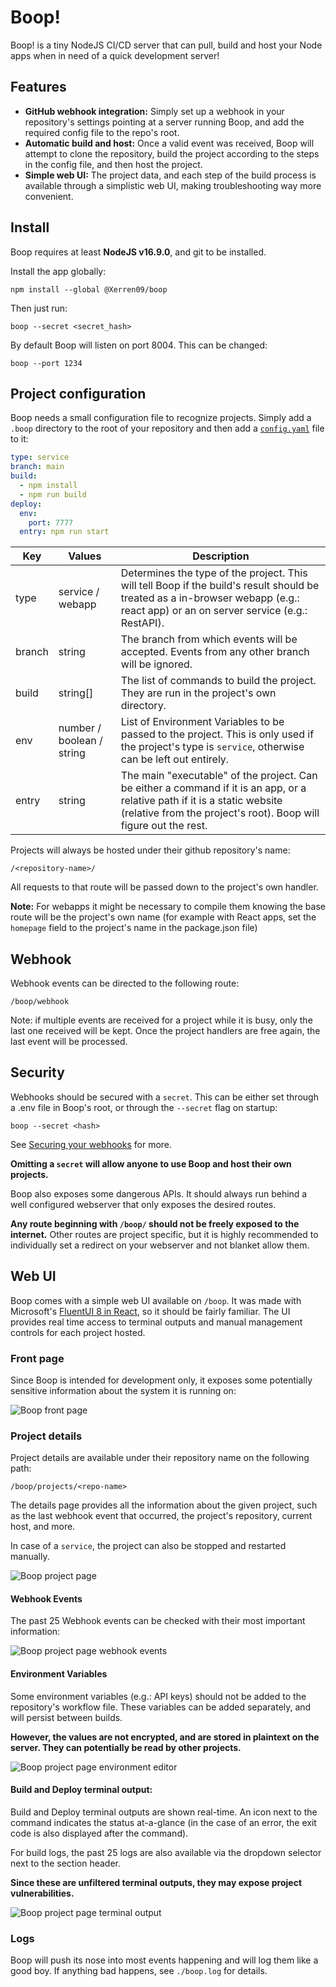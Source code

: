 # Boop!
Boop! is a tiny NodeJS CI/CD server that can pull, build and host your Node apps when in need of a quick development server!

## Features

* __GitHub webhook integration:__
Simply set up a webhook in your repository's settings pointing at a server running Boop, and add the required config file to the repo's root.
* __Automatic build and host:__
Once a valid event was received, Boop will attempt to clone the repository, build the project according to the steps in the config file, and then host the project.
* __Simple web UI:__
The project data, and each step of the build process is available through a simplistic web UI, making troubleshooting way more convenient.

## Install

Boop requires at least **NodeJS v16.9.0**, and git to be installed.

Install the app globally: 

`npm install --global @Xerren09/boop`

Then just run:

`boop --secret <secret_hash>`

By default Boop will listen on port 8004. This can be changed:

`boop --port 1234`


## Project configuration

Boop needs a small configuration file to recognize projects. Simply add a `.boop` directory to the root of your repository and then add a [`config.yaml`](./docs/config.yaml) file to it:

```yaml
type: service
branch: main
build:
  - npm install
  - npm run build
deploy:
  env:
    port: 7777
  entry: npm run start
```
| Key           | Values | Description |
|---------------|---|---|
| type          | service / webapp | Determines the type of the project. This will tell Boop if the build's result should be treated as a in-browser webapp (e.g.: react app) or an on server service (e.g.: RestAPI). | 
| branch        | string | The branch from which events will be accepted. Events from any other branch will be ignored.  |
| build         | string[] | The list of commands to build the project. They are run in the project's own directory. |
| env           | number / boolean / string | List of Environment Variables to be passed to the project. This is only used if the project's type is `service`, otherwise can be left out entirely. |
| entry | string | The main "executable" of the project. Can be either a command if it is an app, or a relative path if it is a static website (relative from the project's root). Boop will figure out the rest. |

Projects will always be hosted under their github repository's name:

`/<repository-name>/`

All requests to that route will be passed down to the project's own handler.

**Note:** For webapps it might be necessary to compile them knowing the base route will be the project's own name (for example with React apps, set the `homepage` field to the project's name in the package.json file)

## Webhook

Webhook events can be directed to the following route:

`/boop/webhook`

Note: if multiple events are received for a project while it is busy, only the last one received will be kept. Once the project handlers are free again, the last event will be processed.

## Security

Webhooks should be secured with a `secret`. This can be either set through a .env file in Boop's root, or through the `--secret` flag on startup:

`boop --secret <hash>`

See [Securing your webhooks](https://docs.github.com/en/developers/webhooks-and-events/webhooks/securing-your-webhooks) for more.

**Omitting a `secret` will allow anyone to use Boop and host their own projects.** 

Boop also exposes some dangerous APIs. It should always run behind a well configured webserver that only exposes the desired routes.

**Any route beginning with `/boop/` should not be freely exposed to the internet.** Other routes are project specific, but it is highly recommended to individually set a redirect on your webserver and not blanket allow them.

## Web UI

Boop comes with a simple web UI available on `/boop`. It was made with Microsoft's [FluentUI 8 in React](https://developer.microsoft.com/en-us/fluentui#/controls/web), so it should be fairly familiar. The UI provides real time access to terminal outputs and manual management controls for each project hosted.

### Front page

Since Boop is intended for development only, it exposes some potentially sensitive information about the system it is running on:

![Boop front page](./docs/images/frontpage.png)

### Project details

Project details are available under their repository name on the following path:

`/boop/projects/<repo-name>`

The details page provides all the information about the given project, such as the last webhook event that occurred, the project's repository, current host, and more.

In case of a `service`, the project can also be stopped and restarted manually.

![Boop project page ](./docs/images/project.png)

#### Webhook Events

The past 25 Webhook events can be checked with their most important information:

![Boop project page webhook events ](./docs/images/project_events.png)

#### Environment Variables

Some environment variables (e.g.: API keys) should not be added to the repository's workflow file. These variables can be added separately, and will persist between builds.

**However, the values are not encrypted, and are stored in plaintext on the server. They can potentially be read by other projects.**

![Boop project page environment editor](./docs/images/project_env_edit.png)

#### Build and Deploy terminal output:

Build and Deploy terminal outputs are shown real-time. An icon next to the command indicates the status at-a-glance (in the case of an error, the exit code is also displayed after the command).

For build logs, the past 25 logs are also available via the dropdown selector next to the section header.

__Since these are unfiltered terminal outputs, they may expose project vulnerabilities.__

![Boop project page terminal output](./docs/images/project_terminal.png)

### Logs

Boop will push its nose into most events happening and will log them like a good boy. If anything bad happens, see `./boop.log` for details.